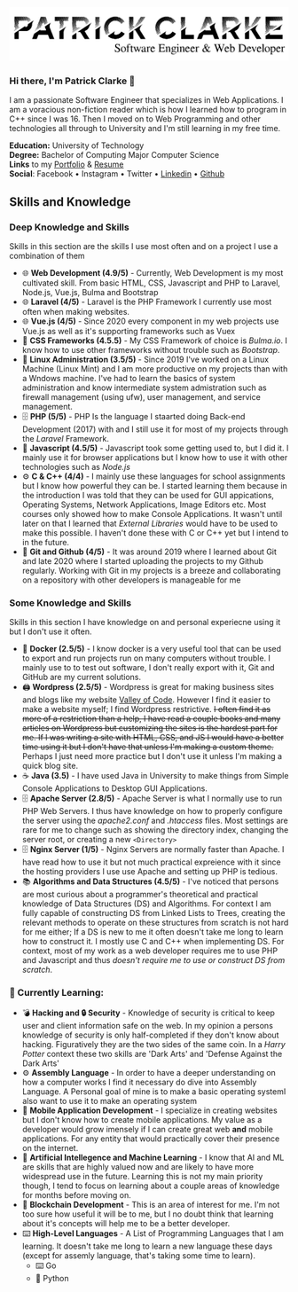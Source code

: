 ![Name Banner](name-banner.png)
### Hi there, I'm Patrick Clarke 👋
I am a passionate Software Engineer that specializes in  Web Applications. I am a voracious non-fiction reader which is how I learned how to program in C++ since I was 16. Then I moved on to Web Programming and other technologies all through to University and I'm still learning in my free time.

**Education:** University of Technology<br/>
**Degree:** Bachelor of Computing Major Computer Science<br/>
**Links** to my [Portfolio](http:portfolio.valleyofcode.com) & [Resume](http://portfolio.valleyofcode.com/assets/pdf/resume-creative.pdf)<br/>
**Social**: Facebook • Instagram • Twitter • [Linkedin](www.linkedin.com/in/patrick-clarke-pc) • [Github](https://github.com/iipajcii)
## Skills and Knowledge
### Deep Knowledge and Skills
Skills in this section are the skills I use most often and on a project I use a combination of them
- 🌐 **Web Development (4.9/5)** - Currently, Web Development is my most cultivated skill. From basic HTML, CSS, Javascript and PHP to Laravel, Node.js, Vue.js, Bulma and Bootstrap
- 🌐 **Laravel (4/5)** - Laravel is the PHP Framework I currently use most often when making websites.
- 🌐 **Vue.js (4/5)** - Since 2020 every component in my web projects use Vue.js as well as it's supporting frameworks such as Vuex
- 🎨 **CSS Frameworks (4.5.5)** - My CSS Framework of choice is _Bulma.io_. I know how to use other frameworks without trouble such as *Bootstrap*.
- 🔐 **Linux Administration (3.5/5)** - Since 2019 I've worked on a Linux Machine (Linux Mint) and I am more productive on my projects than with a Wndows machine. I've had to learn the basics of system administration and know intermediate system admistration such as firewall management (using ufw), user management, and service management.
- 🗄 **PHP (5/5)** - PHP Is the language I staarted doing Back-end Development (2017) with and I still use it for most of my projects through the *Laravel* Framework.
- 📜 **Javascript (4.5/5)** - Javascript took some getting used to, but I did it. I mainly use it for browser applications but I know how to use it with other technologies such as *Node.js*
- ⚙️ **C & C++ (4/4)** - I mainly use these languages for school assignments but I know how powerful they can be. I started learning them because in the introduction I was told that they can be used for GUI appications, Operating Systems, Network Applications, Image Editors etc. Most courses only showed how to make Console Applications. It wasn't until later on that I learned that *External Libraries* would have to be used to make this possible. I haven't done these with C or C++ yet but I intend to in the future.
- 💾 **Git and Github (4/5)** - It was around 2019 where I learned about Git and late 2020 where I started uploading the projects to my Github regularly. Working with Git in my projects is a breeze and collaborating on a repository with other developers is manageable for me

### Some Knowledge and Skills
Skills in this section I have knowledge on and personal experiecne using it but I don't use it often.
- 🐳 **Docker (2.5/5)** - I know docker is a very useful tool that can be used to export and run projects run on many computers without trouble. I mainly use to to test out software, I don't really export with it, Git and GitHub are my current solutions.
- 🖨 **Wordpress (2.5/5)** - Wordpress is great for making business sites and blogs like my website [Valley of Code](https://valleyofcode.com). However I find it easier to make a website myself; I find Wordpress restrictive. <s>I often find it as more of a restriction than a help, I have read a couple books and many articles on Wordpress  but customizing the sites is the hardest part for me. If I was writing a site with HTML, CSS, and JS I would have a better time using it but I don't have that unless I'm making a custom theme.</s> Perhaps I just need more practice but I don't use it unless I'm making a quick blog site.
- ☕️ **Java (3.5)** - I have used Java in University to make things from Simple Console Applications to Desktop GUI Applications. 
- 🗄 **Apache Server (2.8/5)** - Apache Server is what I normally use to run PHP Web Servers. I thus have knowledge on how to properly configure the server using the *apache2.conf* and *.htaccess* files. Most settings are rare for me to change such as showing the directory index, changing the server root, or creating a new `<Directory>`
-  🗄 **Nginx Server (1/5)** - Nginx Servers are normally faster than Apache. I have read how to use it but not much practical expreience with it since the hosting providers I use use Apache and setting up PHP is tedious.
-  📚 **Algorithms and Data Structures (4.5/5)** - I've noticed that persons are most curious about a programmer's theoretical and practical knowledge of Data Structures (DS) and Algorithms. For context I am fully capable of constructing DS from Linked Lists to Trees, creating the relevant methods to operate on these structures from scratch is not hard for me either; If a DS is new to me it often doesn't take me long to learn how to construct it. I mostly use C and C++ when implementing DS. For context, most of my work as a web developer requires me to use PHP and Javascript and thus *doesn't require me to use or construct DS from scratch*. 
 
### 🌱 Currently Learning:
- 💣 **Hacking and 🔒 Security** - Knowledge of security is critical to keep user and client information safe on the web. In my opinion a persons knowledge of security is only half-completed if they don't know about hacking. Figuratively they are the two sides of the same coin. In a *Harry Potter* context these two skills are 'Dark Arts' and 'Defense Against the Dark Arts'
- ⚙️ **Assembly Language** - In order to have a deeper understanding on how a computer works I find it necessary do dive into Assembly Language. A Personal goal of mine is to make a basic operating systemI also want to use it to make an operating system
- 📱 **Mobile Application Development** - I specialize in creating websites but I don't know how to create mobile applications. My value as a developer would grow imensely if I can create great web **and** mobile applications. For any entity that would practically cover their presence on the internet.
- 🧠 **Artificial Intellegence and Machine Learning** - I know that AI and ML are skills that are highly valued now and are likely to have more widespread use in the future.  Learning this is not my main priority though, I tend to focus on learning about a couple areas of knowledge for months before moving on.
- 🔗 **Blockchain Development** - This is an area of interest for me. I'm not too sure how useful it will be to me, but I no doubt think that learning about it's concepts will help me to be a better developer.
- ⌨️ **High-Level Languages** - A List of Programming Languages that I am learning. It doesn't take me long to learn a new language these days (except for assemly language, that's taking some time to learn).
  - ⌨️ Go
  - 🐍 Python


<!--
**iipajcii/iipajcii** is a ✨ _special_ ✨ repository because its `README.md` (this file) appears on your GitHub profile.

Here are some ideas to get you started:

- 🔭 I’m currently working on ...
- 🌱 I’m currently learning ...
- 👯 I’m looking to collaborate on ...
- 🤔 I’m looking for help with ...
- 💬 Ask me about ...
- 📫 How to reach me: ...
- 😄 Pronouns: ...
- ⚡ Fun fact: ...
-->
